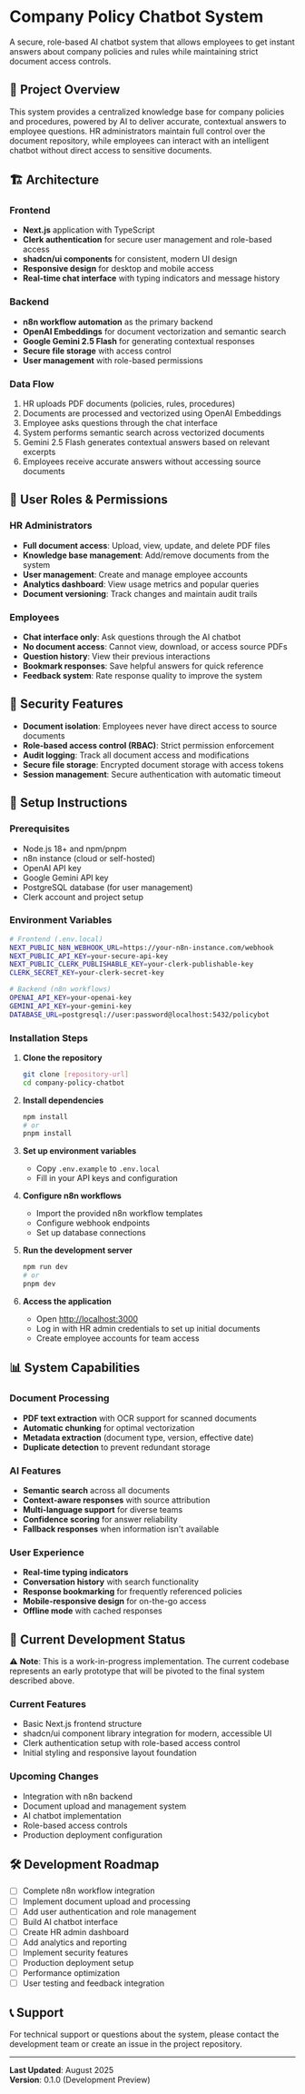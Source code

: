 # Company Policy Chatbot System

A secure, role-based AI chatbot system that allows employees to get instant answers about company policies and rules while maintaining strict document access controls.

## 🎯 Project Overview

This system provides a centralized knowledge base for company policies and procedures, powered by AI to deliver accurate, contextual answers to employee questions. HR administrators maintain full control over the document repository, while employees can interact with an intelligent chatbot without direct access to sensitive documents.

## 🏗️ Architecture

### Frontend
- **Next.js** application with TypeScript
- **Clerk authentication** for secure user management and role-based access
- **shadcn/ui components** for consistent, modern UI design
- **Responsive design** for desktop and mobile access
- **Real-time chat interface** with typing indicators and message history

### Backend
- **n8n workflow automation** as the primary backend
- **OpenAI Embeddings** for document vectorization and semantic search
- **Google Gemini 2.5 Flash** for generating contextual responses
- **Secure file storage** with access control
- **User management** with role-based permissions

### Data Flow
1. HR uploads PDF documents (policies, rules, procedures)
2. Documents are processed and vectorized using OpenAI Embeddings
3. Employee asks questions through the chat interface
4. System performs semantic search across vectorized documents
5. Gemini 2.5 Flash generates contextual answers based on relevant excerpts
6. Employees receive accurate answers without accessing source documents

## 👥 User Roles & Permissions

### HR Administrators
- **Full document access**: Upload, view, update, and delete PDF files
- **Knowledge base management**: Add/remove documents from the system
- **User management**: Create and manage employee accounts
- **Analytics dashboard**: View usage metrics and popular queries
- **Document versioning**: Track changes and maintain audit trails

### Employees
- **Chat interface only**: Ask questions through the AI chatbot
- **No document access**: Cannot view, download, or access source PDFs
- **Question history**: View their previous interactions
- **Bookmark responses**: Save helpful answers for quick reference
- **Feedback system**: Rate response quality to improve the system

## 🔐 Security Features

- **Document isolation**: Employees never have direct access to source documents
- **Role-based access control (RBAC)**: Strict permission enforcement
- **Audit logging**: Track all document access and modifications
- **Secure file storage**: Encrypted document storage with access tokens
- **Session management**: Secure authentication with automatic timeout

## 🚀 Setup Instructions

### Prerequisites
- Node.js 18+ and npm/pnpm
- n8n instance (cloud or self-hosted)
- OpenAI API key
- Google Gemini API key
- PostgreSQL database (for user management)
- Clerk account and project setup

### Environment Variables
```bash
# Frontend (.env.local)
NEXT_PUBLIC_N8N_WEBHOOK_URL=https://your-n8n-instance.com/webhook
NEXT_PUBLIC_API_KEY=your-secure-api-key
NEXT_PUBLIC_CLERK_PUBLISHABLE_KEY=your-clerk-publishable-key
CLERK_SECRET_KEY=your-clerk-secret-key

# Backend (n8n workflows)
OPENAI_API_KEY=your-openai-key
GEMINI_API_KEY=your-gemini-key
DATABASE_URL=postgresql://user:password@localhost:5432/policybot
```

### Installation Steps

1. **Clone the repository**
   ```bash
   git clone [repository-url]
   cd company-policy-chatbot
   ```

2. **Install dependencies**
   ```bash
   npm install
   # or
   pnpm install
   ```

3. **Set up environment variables**
   - Copy `.env.example` to `.env.local`
   - Fill in your API keys and configuration

4. **Configure n8n workflows**
   - Import the provided n8n workflow templates
   - Configure webhook endpoints
   - Set up database connections

5. **Run the development server**
   ```bash
   npm run dev
   # or
   pnpm dev
   ```

6. **Access the application**
   - Open [http://localhost:3000](http://localhost:3000)
   - Log in with HR admin credentials to set up initial documents
   - Create employee accounts for team access

## 📊 System Capabilities

### Document Processing
- **PDF text extraction** with OCR support for scanned documents
- **Automatic chunking** for optimal vectorization
- **Metadata extraction** (document type, version, effective date)
- **Duplicate detection** to prevent redundant storage

### AI Features
- **Semantic search** across all documents
- **Context-aware responses** with source attribution
- **Multi-language support** for diverse teams
- **Confidence scoring** for answer reliability
- **Fallback responses** when information isn't available

### User Experience
- **Real-time typing indicators**
- **Conversation history** with search functionality
- **Response bookmarking** for frequently referenced policies
- **Mobile-responsive design** for on-the-go access
- **Offline mode** with cached responses

## 🔄 Current Development Status

⚠️ **Note**: This is a work-in-progress implementation. The current codebase represents an early prototype that will be pivoted to the final system described above.

### Current Features
- Basic Next.js frontend structure
- shadcn/ui component library integration for modern, accessible UI
- Clerk authentication setup with role-based access control
- Initial styling and responsive layout foundation

### Upcoming Changes
- Integration with n8n backend
- Document upload and management system
- AI chatbot implementation
- Role-based access controls
- Production deployment configuration

## 🛠️ Development Roadmap

- [ ] Complete n8n workflow integration
- [ ] Implement document upload and processing
- [ ] Add user authentication and role management
- [ ] Build AI chatbot interface
- [ ] Create HR admin dashboard
- [ ] Add analytics and reporting
- [ ] Implement security features
- [ ] Production deployment setup
- [ ] Performance optimization
- [ ] User testing and feedback integration

## 📞 Support

For technical support or questions about the system, please contact the development team or create an issue in the project repository.

---

**Last Updated**: August 2025  
**Version**: 0.1.0 (Development Preview)